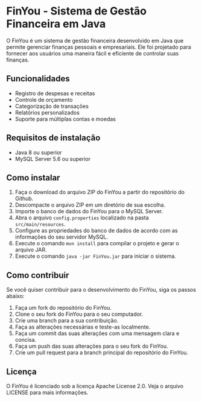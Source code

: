 # FinYou - Sistema de Gestão Financeira em Java

O FinYou é um sistema de gestão financeira desenvolvido em Java que permite gerenciar finanças pessoais e empresariais. Ele foi projetado para fornecer aos usuários uma maneira fácil e eficiente de controlar suas finanças.

## Funcionalidades

- Registro de despesas e receitas
- Controle de orçamento
- Categorização de transações
- Relatórios personalizados
- Suporte para múltiplas contas e moedas

## Requisitos de instalação

- Java 8 ou superior
- MySQL Server 5.6 ou superior

## Como instalar

1. Faça o download do arquivo ZIP do FinYou a partir do repositório do Github.
2. Descompacte o arquivo ZIP em um diretório de sua escolha.
3. Importe o banco de dados do FinYou para o MySQL Server.
4. Abra o arquivo `config.properties` localizado na pasta `src/main/resources`.
5. Configure as propriedades do banco de dados de acordo com as informações do seu servidor MySQL.
6. Execute o comando `mvn install` para compilar o projeto e gerar o arquivo JAR.
7. Execute o comando `java -jar FinYou.jar` para iniciar o sistema.

## Como contribuir

Se você quiser contribuir para o desenvolvimento do FinYou, siga os passos abaixo:

1. Faça um fork do repositório do FinYou.
2. Clone o seu fork do FinYou para o seu computador.
3. Crie uma branch para a sua contribuição.
4. Faça as alterações necessárias e teste-as localmente.
5. Faça um commit das suas alterações com uma mensagem clara e concisa.
6. Faça um push das suas alterações para o seu fork do FinYou.
7. Crie um pull request para a branch principal do repositório do FinYou.

## Licença

O FinYou é licenciado sob a licença Apache License 2.0. Veja o arquivo LICENSE para mais informações.
